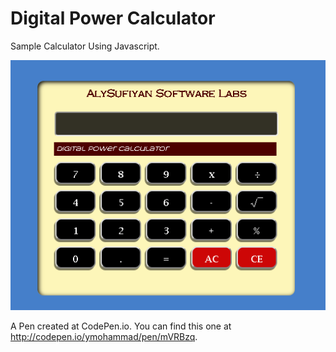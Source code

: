 # Digital Power Calculator
Sample Calculator Using Javascript.

![alt text](https://github.com/ymohammad/digital-power-calculator/blob/master/uidesign.PNG?raw=true)

A Pen created at CodePen.io. You can find this one at 
http://codepen.io/ymohammad/pen/mVRBzq.

 
